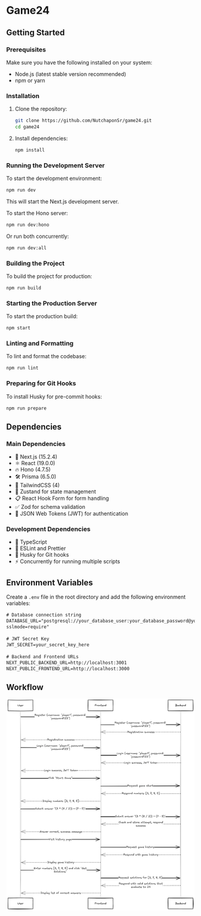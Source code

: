 # Game24

## Getting Started

### Prerequisites
Make sure you have the following installed on your system:
- Node.js (latest stable version recommended)
- npm or yarn

### Installation
1. Clone the repository:
   ```sh
   git clone https://github.com/NutchaponSr/game24.git
   cd game24
   ```
2. Install dependencies:
   ```sh
   npm install
   ```

### Running the Development Server
To start the development environment:
```sh
npm run dev
```
This will start the Next.js development server.

To start the Hono server:
```sh
npm run dev:hono
```
Or run both concurrently:
```sh
npm run dev:all
```

### Building the Project
To build the project for production:
```sh
npm run build
```

### Starting the Production Server
To start the production build:
```sh
npm start
```

### Linting and Formatting
To lint and format the codebase:
```sh
npm run lint
```

### Preparing for Git Hooks
To install Husky for pre-commit hooks:
```sh
npm run prepare
```


## Dependencies
### Main Dependencies
- 🚀 Next.js (15.2.4)
- ⚛️ React (19.0.0)
- 🔥 Hono (4.7.5)
- 🛠️ Prisma (6.5.0)
- 🎨 TailwindCSS (4)
- 🔄 Zustand for state management
- 📋 React Hook Form for form handling
- ✅ Zod for schema validation
- 🔐 JSON Web Tokens (JWT) for authentication

### Development Dependencies
- 📝 TypeScript
- 📏 ESLint and Prettier
- 🦊 Husky for Git hooks
- ⚡ Concurrently for running multiple scripts

## Environment Variables
Create a `.env` file in the root directory and add the following environment variables:

```env
# Database connection string
DATABASE_URL="postgresql://your_database_user:your_database_password@your_database_host/your_database_name?sslmode=require"

# JWT Secret Key
JWT_SECRET=your_secret_key_here

# Backend and Frontend URLs
NEXT_PUBLIC_BACKEND_URL=http://localhost:3001
NEXT_PUBLIC_FRONTEND_URL=http://localhost:3000
```

## Workflow

![Game24 Banner](public/workflow.png)

